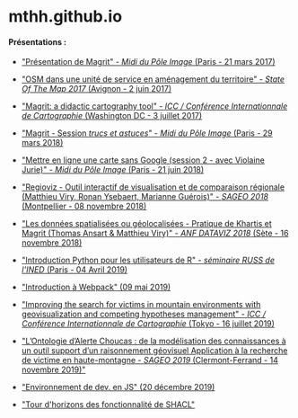 # mthh.github.io


#### Présentations :

- ["Présentation de Magrit" - *Midi du Pôle Image* (Paris - 21 mars 2017)](https://mthh.github.io/carto/)  

- ["OSM dans une unité de service en aménagement du territoire" - *State Of The Map 2017* (Avignon - 2 juin 2017)](https://mthh.github.io/sotm_riate/)  

- ["Magrit: a didactic cartography tool" - *ICC / Conférence Internationnale de Cartographie* (Washington DC - 3 juillet 2017)](https://mthh.github.io/icc17/)  

- ["Magrit - Session *trucs et astuces*" - *Midi du Pôle Image* (Paris - 29 mars 2018)](https://mthh.github.io/poleimage_magrit_180329/)  

- ["Mettre en ligne une carte sans Google (session 2 - avec Violaine Jurie)" - *Midi du Pôle Image* (Paris - 21 juin 2018)](https://mthh.github.io/poleimage_osm_180621/)  

- ["Regioviz - Outil interactif de visualisation et de comparaison régionale (Matthieu Viry, Ronan Ysebaert, Marianne Guérois)" - *SAGEO 2018* (Montpellier - 08 novembre 2018)](http://riate.cnrs.fr/wp-content/uploads/2019/01/20181108_Regioviz_SAGEO.pdf)  

- ["Les données spatialisées ou géolocalisées - Pratique de Khartis et Magrit (Thomas Ansart & Matthieu Viry)" - *ANF DATAVIZ 2018* (Sète - 16 novembre 2018)]()  

- ["Introduction Python pour les utilisateurs de R" - *séminaire RUSS de l'INED* (Paris - 04 Avril 2019)](https://mthh.github.io/RUSS_190404/)  

- ["Introduction à Webpack" (09 mai 2019)](https://mthh.github.io/intro_webpack_190509/)

- ["Improving the search for victims in mountain environments with geovisualization and competing hypotheses management" - *ICC / Conférence Internationnale de Cartographie* (Tokyo - 16 juillet 2019)](https://mthh.github.io/icc19/ViryEtAl_choucas_icc19_prez.pdf)  

- ["L’Ontologie d’Alerte Choucas : de la modélisation des connaissances à un outil support d’un raisonnement géovisuel Application à la recherche de victime en haute-montagne - *SAGEO 2019* (Clermont-Ferrand - 14 novembre 2019)"](https://mthh.github.io/sageo2019/)  

- ["Environnement de dev. en JS" (20 décembre 2019)](https://mthh.github.io/environnement_dev_js_20191220/)  

- ["Tour d'horizons des fonctionnalité de SHACL"](https://mthh.github.io/shacl_intro_20200117/)
